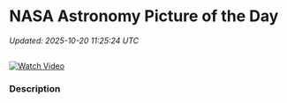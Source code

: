 # NASA Astronomy Picture of the Day

_Updated: 2025-10-20 11:25:24 UTC_

## 

[![Watch Video](https://img.youtube.com/vi//0.jpg)]()

### Description


